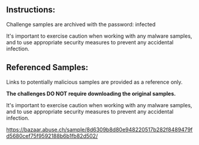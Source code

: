 ## Instructions:
Challenge samples are archived with the password: infected

It's important to exercise caution when working with any malware samples, and to use appropriate security measures to prevent any accidental infection.

## Referenced Samples:
Links to potentially malicious samples are provided as a reference only. 

**The challenges DO NOT require downloading the original samples.** 

It's important to exercise caution when working with any malware samples, and to use appropriate security measures to prevent any accidental infection.

https://bazaar.abuse.ch/sample/8d6309b8d80e948220517b282f8489479fd5680cef75f9592188b6b1fb82d502/

